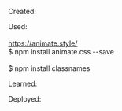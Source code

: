 Created:

Used:
<br>
<br>
https://animate.style/
<br>
$ npm install animate.css --save
<br>
<br>
$ npm install classnames

Learned:

Deployed:
